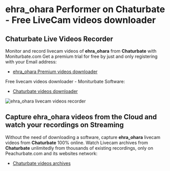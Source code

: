 # ehra_ohara Performer on Chaturbate - Free LiveCam videos downloader

## Chaturbate Live Videos Recorder

Monitor and record livecam videos of **ehra_ohara** from **Chaturbate** with Moniturbate.com
Get a premium trial for free by just and only registering with your Email address:
* [ehra_ohara Premium videos downloader](https://moniturbate.com/request-demo-licence-key.html)

Free livecam videos downloader - Moniturbate Software:
* [Chaturbate videos downloader](https://moniturbate.com/moniturbate-download-software.html)

![ehra_ohara livecam videos recorder](https://peachurnet.com/templates/moniturbate-software.png)


## Capture ehra_ohara videos from the Cloud and watch your recordings on Streaming

Without the need of downloading a software, capture **ehra_ohara** livecam videos from **Chaturbate** 100% online.
Watch Livecam archives from **Chaturbate** unlimitedly from thousands of existing recordings, only on Peachurbate.com and its websites network:
* [Chaturbate videos archives](https://peachurnet.com/)